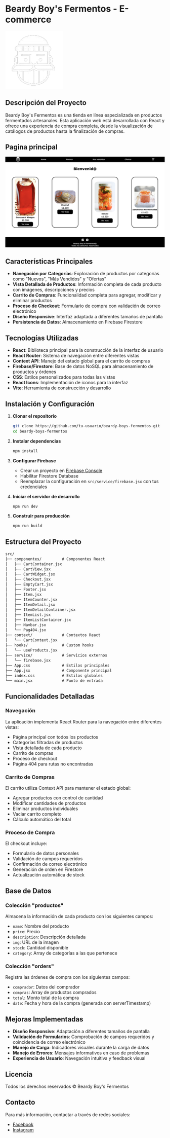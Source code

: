 # Beardy Boy's Fermentos - E-commerce

![Logo de Beardy Boy's Fermentos](/public/iconWhite.png)

## Descripción del Proyecto

Beardy Boy's Fermentos es una tienda en línea especializada en productos fermentados artesanales. Esta aplicación web está desarrollada con React y ofrece una experiencia de compra completa, desde la visualización de catálogos de productos hasta la finalización de compras.

## Pagina principal

![Pagina de inicio](/public/homebbf.png)

## Características Principales

- **Navegación por Categorías**: Exploración de productos por categorías como "Nuevos", "Más Vendidos" y "Ofertas"
- **Vista Detallada de Productos**: Información completa de cada producto con imágenes, descripciones y precios
- **Carrito de Compras**: Funcionalidad completa para agregar, modificar y eliminar productos
- **Proceso de Checkout**: Formulario de compra con validación de correo electrónico
- **Diseño Responsive**: Interfaz adaptada a diferentes tamaños de pantalla
- **Persistencia de Datos**: Almacenamiento en Firebase Firestore

## Tecnologías Utilizadas

- **React**: Biblioteca principal para la construcción de la interfaz de usuario
- **React Router**: Sistema de navegación entre diferentes vistas
- **Context API**: Manejo del estado global para el carrito de compras
- **Firebase/Firestore**: Base de datos NoSQL para almacenamiento de productos y órdenes
- **CSS**: Estilos personalizados para todas las vistas
- **React Icons**: Implementación de iconos para la interfaz
- **Vite**: Herramienta de construcción y desarrollo

## Instalación y Configuración

1. **Clonar el repositorio**
   ```bash
   git clone https://github.com/tu-usuario/beardy-boys-fermentos.git
   cd beardy-boys-fermentos
   ```

2. **Instalar dependencias**
   ```bash
   npm install
   ```

3. **Configurar Firebase**
   - Crear un proyecto en [Firebase Console](https://console.firebase.google.com/)
   - Habilitar Firestore Database
   - Reemplazar la configuración en `src/service/firebase.jsx` con tus credenciales

4. **Iniciar el servidor de desarrollo**
   ```bash
   npm run dev
   ```

5. **Construir para producción**
   ```bash
   npm run build
   ```

## Estructura del Proyecto

```
src/
├── componentes/         # Componentes React
│   ├── CartContainer.jsx
│   ├── CartView.jsx
│   ├── CartWidget.jsx
│   ├── Checkout.jsx
│   ├── EmptyCart.jsx
│   ├── Footer.jsx
│   ├── Item.jsx
│   ├── ItemCounter.jsx
│   ├── ItemDetail.jsx
│   ├── ItemDetailContainer.jsx
│   ├── ItemList.jsx
│   ├── ItemListContainer.jsx
│   ├── Navbar.jsx
│   └── Pag404.jsx
├── context/             # Contextos React
│   └── CartContext.jsx
├── hooks/               # Custom hooks
│   └── useProducts.jsx
├── service/             # Servicios externos
│   └── firebase.jsx
├── App.css              # Estilos principales
├── App.jsx              # Componente principal
├── index.css            # Estilos globales
└── main.jsx             # Punto de entrada
```

## Funcionalidades Detalladas

### Navegación
La aplicación implementa React Router para la navegación entre diferentes vistas:
- Página principal con todos los productos
- Categorías filtradas de productos
- Vista detallada de cada producto
- Carrito de compras
- Proceso de checkout
- Página 404 para rutas no encontradas

### Carrito de Compras
El carrito utiliza Context API para mantener el estado global:
- Agregar productos con control de cantidad
- Modificar cantidades de productos
- Eliminar productos individuales
- Vaciar carrito completo
- Cálculo automático del total

### Proceso de Compra
El checkout incluye:
- Formulario de datos personales
- Validación de campos requeridos
- Confirmación de correo electrónico
- Generación de orden en Firestore
- Actualización automática de stock

## Base de Datos

### Colección "productos"
Almacena la información de cada producto con los siguientes campos:
- `name`: Nombre del producto
- `price`: Precio
- `description`: Descripción detallada
- `img`: URL de la imagen
- `stock`: Cantidad disponible
- `category`: Array de categorías a las que pertenece

### Colección "orders"
Registra las órdenes de compra con los siguientes campos:
- `comprador`: Datos del comprador
- `compras`: Array de productos comprados
- `total`: Monto total de la compra
- `date`: Fecha y hora de la compra (generada con serverTimestamp)

## Mejoras Implementadas

- **Diseño Responsive**: Adaptación a diferentes tamaños de pantalla
- **Validación de Formularios**: Comprobación de campos requeridos y coincidencia de correo electrónico
- **Manejo de Carga**: Indicadores visuales durante la carga de datos
- **Manejo de Errores**: Mensajes informativos en caso de problemas
- **Experiencia de Usuario**: Navegación intuitiva y feedback visual

## Licencia

Todos los derechos reservados © Beardy Boy's Fermentos

## Contacto

Para más información, contactar a través de redes sociales:
- [Facebook](https://facebook.com/beardyboysfermentos)
- [Instagram](https://instagram.com/beardyboysfermentos)
